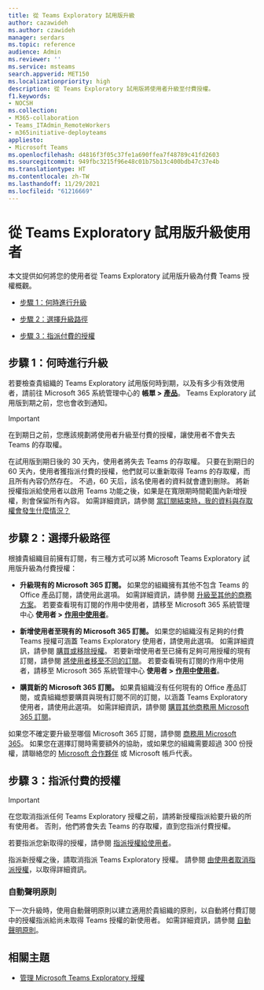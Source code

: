 ```yaml
---
title: 從 Teams Exploratory 試用版升級
author: cazawideh
ms.author: czawideh
manager: serdars
ms.topic: reference
audience: Admin
ms.reviewer: ''
ms.service: msteams
search.appverid: MET150
ms.localizationpriority: high
description: 從 Teams Exploratory 試用版將使用者升級至付費授權。
f1.keywords:
- NOCSH
ms.collection:
- M365-collaboration
- Teams_ITAdmin_RemoteWorkers
- m365initiative-deployteams
appliesto:
- Microsoft Teams
ms.openlocfilehash: d4816f3f05c37fe1a690ffea7f48789c41fd2603
ms.sourcegitcommit: 949fbc3215f96e48c01b75b13c400bdb47c37e4b
ms.translationtype: HT
ms.contentlocale: zh-TW
ms.lasthandoff: 11/29/2021
ms.locfileid: "61216669"
---
```

# <a name="upgrade-users-from-the-teams-exploratory-trial"></a>從 Teams Exploratory 試用版升級使用者

本文提供如何將您的使用者從 Teams Exploratory 試用版升級為付費 Teams 授權概觀。

- [步驟 1：何時進行升級](#step-1-when-to-upgrade)

- [步驟 2：選擇升級路徑](#step-2-choose-an-upgrade-path)

- [步驟 3：指派付費的授權](#step-3-assign-paid-licenses)

## <a name="step-1-when-to-upgrade"></a>步驟 1：何時進行升級  

若要檢查貴組織的 Teams Exploratory 試用版何時到期，以及有多少有效使用者，請前往 Microsoft 365 系統管理中心的 **帳單 >** <a href="https://go.microsoft.com/fwlink/p/?linkid=842054" target="_blank"><b>產品</b></a>。 Teams Exploratory 試用版到期之前，您也會收到通知。

> [!IMPORTANT]
> 在到期日之前，您應該規劃將使用者升級至付費的授權，讓使用者不會失去 Teams 的存取權。
>
> 在試用版到期日後的 30 天內，使用者將失去 Teams 的存取權。 只要在到期日的 60 天內，使用者獲指派付費的授權，他們就可以重新取得 Teams 的存取權，而且所有內容仍然存在。 不過，60 天后，該名使用者的資料就會遭到刪除。 將新授權指派給使用者以啟用 Teams 功能之後，如果是在寬限期時間範圍內新增授權，則會保留所有內容。 如需詳細資訊，請參閱 <a href="/microsoft-365/commerce/subscriptions/what-if-my-subscription-expires?view=o365-worldwide" target="_blank">當訂閱結束時，我的資料與存取權會發生什麼情況？</a>

## <a name="step-2-choose-an-upgrade-path"></a>步驟 2：選擇升級路徑

根據貴組織目前擁有訂閱，有三種方式可以將 Microsoft Teams Exploratory 試用版升級為付費授權：

- **升級現有的 Microsoft 365 訂閱。** 如果您的組織擁有其他不包含 Teams 的 Office 產品訂閱，請使用此選項。 如需詳細資訊，請參閱 <a href="/microsoft-365/commerce/subscriptions/upgrade-to-different-plan?view=o365-worldwide" target="_blank">升級至其他的商務方案</a>。 若要查看現有訂閱的作用中使用者，請移至 Microsoft 365 系統管理中心 **使用者 >** <a href="https://go.microsoft.com/fwlink/p/?linkid=834822" target="_blank"><b>作用中使用者</b></a>。

- **新增使用者至現有的 Microsoft 365 訂閱。** 如果您的組織沒有足夠的付費 Teams 授權可涵蓋 Teams Exploratory 使用者，請使用此選項。 如需詳細資訊，請參閱 <a href="/microsoft-365/commerce/licenses/buy-licenses?view=o365-worldwide" target="_blank">購買或移除授權</a>。 若要新增使用者至已擁有足夠可用授權的現有訂閱，請參閱 <a href="/microsoft-365/commerce/subscriptions/move-users-different-subscription?view=o365-worldwide" target="_blank">將使用者移至不同的訂閱</a>。 若要查看現有訂閱的作用中使用者，請移至 Microsoft 365 系統管理中心 **使用者 >** <a href="https://go.microsoft.com/fwlink/p/?linkid=834822" target="_blank"><b>作用中使用者</b></a>。

- **購買新的 Microsoft 365 訂閱。** 如果貴組織沒有任何現有的 Office 產品訂閱，或貴組織想要購買與現有訂閱不同的訂閱，以涵蓋 Teams Exploratory 使用者，請使用此選項。  如需詳細資訊，請參閱 <a href="/microsoft-365/commerce/try-or-buy-microsoft-365?view=o365-worldwide%22%20\#buy-a-different-subscription" target="_blank">購買其他商務用 Microsoft 365 訂閱</a>。

如果您不確定要升級至哪個 Microsoft 365 訂閱，請參閱 <a href="https://www.microsoft.com/microsoft-365/business#coreui-heading-hiatrep" target="_blank">商務用 Microsoft 365</a>。 如果您在選擇訂閱時需要額外的協助，或如果您的組織需要超過 300 份授權，請聯絡您的 <a href="https://www.microsoft.com/solution-providers/home" target="_blank">Microsoft 合作夥伴</a> 或 Microsoft 帳戶代表。

## <a name="step-3-assign-paid-licenses"></a>步驟 3：指派付費的授權

> [!IMPORTANT]
> 在您取消指派任何 Teams Exploratory 授權之前，請將新授權指派給要升級的所有使用者。 否則，他們將會失去 Teams 的存取權，直到您指派付費授權。  

若要指派您新取得的授權，請參閱 <a href="/microsoft-365/admin/manage/assign-licenses-to-users?view=o365-worldwide&viewFallbackFrom=o365-worldwide%22%20%5C" target="_blank">指派授權給使用者</a>。  

指派新授權之後，請取消指派 Teams Exploratory 授權。 請參閱 <a href="/microsoft-365/admin/manage/remove-licenses-from-users?view=o365-worldwide" target="_blank">由使用者取消指派授權</a>，以取得詳細資訊。

### <a name="auto-claim-policies"></a>自動聲明原則

下一次升級時，使用自動聲明原則以建立適用於貴組織的原則，以自動將付費訂閱中的授權指派給尚未取得 Teams 授權的新使用者。 如需詳細資訊，請參閱 <a href="/microsoft-365/commerce/licenses/manage-auto-claim-policies?view=o365-worldwide" target="_blank">自動聲明原則</a>。

## <a name="related-topics"></a>相關主題

- [管理 Microsoft Teams Exploratory 授權](teams-exploratory.md)
